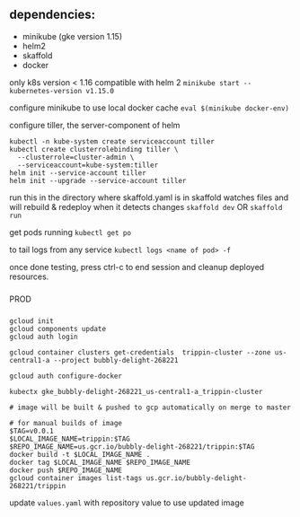 ## dependencies:
- minikube (gke version 1.15)
- helm2
- skaffold
- docker

only k8s version < 1.16 compatible with helm 2
`minikube start --kubernetes-version v1.15.0`

configure minikube to use local docker cache 
`eval $(minikube docker-env)`

configure tiller, the server-component of helm
```
kubectl -n kube-system create serviceaccount tiller                          
kubectl create clusterrolebinding tiller \
  --clusterrole=cluster-admin \
  --serviceaccount=kube-system:tiller
helm init --service-account tiller 
helm init --upgrade --service-account tiller
```

run this in the directory where skaffold.yaml is in
skaffold watches files and will rebuild & redeploy when it detects changes 
`skaffold dev` OR
`skaffold run`

get pods running
`kubectl get po`

to tail logs from any service
`kubectl logs <name of pod> -f`

once done testing, press ctrl-c to end session and cleanup deployed resources.

#####
PROD
#####
```
gcloud init
gcloud components update
gcloud auth login

gcloud container clusters get-credentials  trippin-cluster --zone us-central1-a --project bubbly-delight-268221

gcloud auth configure-docker

kubectx gke_bubbly-delight-268221_us-central1-a_trippin-cluster

# image will be built & pushed to gcp automatically on merge to master

# for manual builds of image
$TAG=v0.0.1
$LOCAL_IMAGE_NAME=trippin:$TAG
$REPO_IMAGE_NAME=us.gcr.io/bubbly-delight-268221/trippin:$TAG
docker build -t $LOCAL_IMAGE_NAME .
docker tag $LOCAL_IMAGE_NAME $REPO_IMAGE_NAME
docker push $REPO_IMAGE_NAME
gcloud container images list-tags us.gcr.io/bubbly-delight-268221/trippin
```

update `values.yaml` with repository value to use updated image
